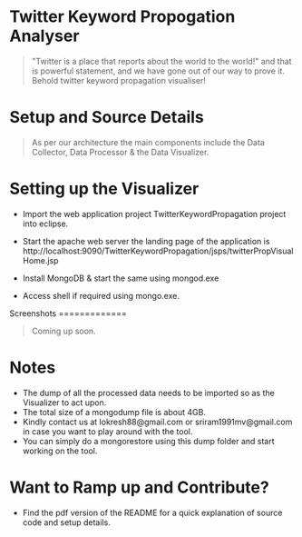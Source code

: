 Twitter Keyword Propogation Analyser
====================================

> "Twitter is a place that reports about the world to the world!"
> and that is powerful statement, and we have gone out of our way to prove it.
> Behold twitter keyword propagation visualiser!

Setup and Source Details
=========================

> As per our architecture the main components include the Data Collector, Data Processor & the Data Visualizer.

Setting up the Visualizer
=========================
 
 <ul>
 <li><p>Import the web application project TwitterKeywordPropagation project into eclipse. </p></li>
 <li><p>Start the apache web server the landing page of the application is http://localhost:9090/TwitterKeywordPropagation/jsps/twitterPropVisualHome.jsp </p> </li>
 <li><p>Install MongoDB & start the same using mongod.exe</p></li>
 <li><p>Access shell if required using mongo.exe. </p></li>
 </ul>
Screenshots
=============

> Coming up soon.

Notes
=========

<ul>
<li>The dump of all the processed data needs to be imported so as the Visualizer to act upon.</li> 
<li>The total size of a mongodump file is about 4GB. </li>
<li>Kindly contact us at lokresh88@gmail.com or sriram1991mv@gmail.com in case you want to play around with the tool. </li>
<li>You can simply do a mongorestore using this dump folder and start working on the tool.</li>
</ul>

Want to Ramp up and Contribute?
================================

<ul><li>Find the pdf version of the README for a quick explanation of source code and setup details.</li></ul>

